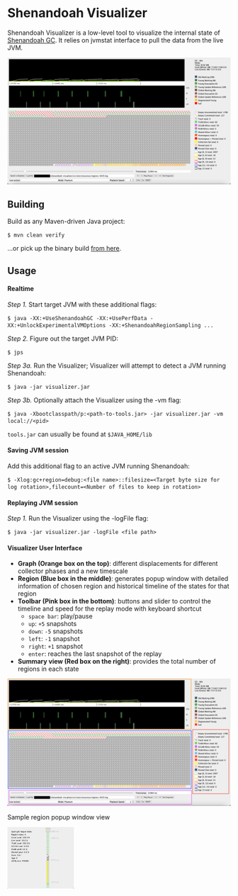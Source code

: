 # Shenandoah Visualizer

Shenandoah Visualizer is a low-level tool to visualize the internal state of
[Shenandoah GC](https://wiki.openjdk.java.net/display/Shenandoah). It relies on
jvmstat interface to pull the data from the live JVM.

![Sample Shenandoah Visualizer Screenshot](images/sample-screenshot-2.png)

## Building

Build as any Maven-driven Java project:

    $ mvn clean verify

...or pick up the binary build [from here](https://builds.shipilev.net/shenandoah-visualizer/).

## Usage


#### Realtime
*Step 1.* Start target JVM with these additional flags:

    $ java -XX:+UseShenandoahGC -XX:+UsePerfData -XX:+UnlockExperimentalVMOptions -XX:+ShenandoahRegionSampling ...

*Step 2.* Figure out the target JVM PID:

    $ jps

*Step 3a.* Run the Visualizer; Visualizer will attempt to detect a JVM running Shenandoah:
    
    $ java -jar visualizer.jar

*Step 3b.* Optionally attach the Visualizer using the -vm flag:

    $ java -Xbootclasspath/p:<path-to-tools.jar> -jar visualizer.jar -vm local://<pid>

`tools.jar` can usually be found at `$JAVA_HOME/lib`


#### Saving JVM session
Add this additional flag to an active JVM running Shenandoah:

    $ -Xlog:gc+region=debug:<file name>::filesize=<Target byte size for log rotation>,filecount=<Number of files to keep in rotation>


#### Replaying JVM session
*Step 1.* Run the Visualizer using the -logFile flag:

    $ java -jar visualizer.jar -logFile <file path>

#### Visualizer User Interface
* **Graph (Orange box on the top)**: different displacements for different collector phases and a new timescale
* **Region (Blue box in the middle)**: generates popup window with detailed information of chosen region and historical timeline of the states for that region
* **Toolbar (Pink box in the bottom)**: buttons and slider to control the timeline and speed for the replay mode with keyboard shortcut 
  * `space bar`: play/pause
  * `up`: `+5` snapshots
  * `down`: `-5` snapshots
  * `left`: `-1` snapshot
  * `right`: `+1` snapshot
  * `enter`: reaches the last snapshot of the replay
* **Summary view (Red box on the right)**: provides the total number of regions in each state

![Sample Shenandoah Visualizer Screenshot](images/sample-usage-screenshot.png)

Sample region popup window view

<img src="images/sample-region-popup-screenshot.png" width="150">